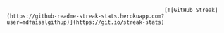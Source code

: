                                                       [![GitHub Streak](https://github-readme-streak-stats.herokuapp.com?user=mdfaisalgithup)](https://git.io/streak-stats)

